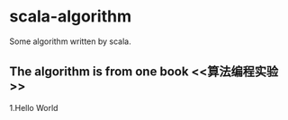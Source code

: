 # scala-algorithm
Some algorithm written by scala.

## The algorithm is from one book <<算法编程实验>>

1.Hello World
